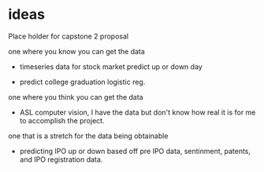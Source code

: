 # ideas
Place holder for capstone 2 proposal


one where you know you can get the data
* timeseries data for stock market predict up or down day

* predict college graduation logistic reg.

one where you think you can get the data
* ASL computer vision, I have the data but don't know how real it is for me to accomplish the project.

one that is a stretch for the data being obtainable
* predicting IPO up or down based off pre IPO data, sentinment, patents, and IPO registration data.
